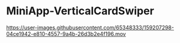 # MiniApp-VerticalCardSwiper

https://user-images.githubusercontent.com/65348333/159207298-04ce1942-e810-4557-9a4b-26d3b2e4f196.mov

